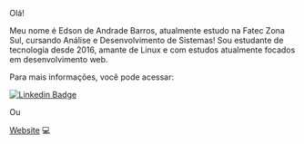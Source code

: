 Olá! 

Meu nome é Edson de Andrade Barros, atualmente estudo na Fatec Zona Sul, cursando Análise e Desenvolvimento de Sistemas! Sou estudante de tecnologia desde 2016, amante de Linux e com estudos atualmente focados em desenvolvimento web. 

Para mais informações, você pode acessar: 

[![Linkedin Badge](https://img.shields.io/badge/-LinkedIn-blue?style=flat-square&logo=Linkedin&logoColor=white&link=https://www.linkedin.com/in/edson-de-andrade-barros-1877b917b/)](https://www.linkedin.com/in/edson-de-andrade-barros-1877b917b/)

Ou

[Website](https://edsonabarros.github.io/) 💻 
